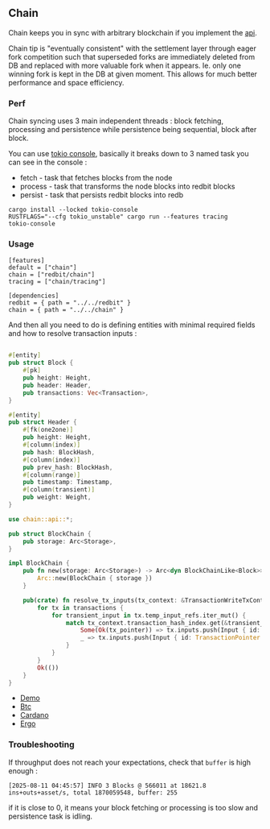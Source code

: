 ## Chain

Chain keeps you in sync with arbitrary blockchain if you implement the [api](src/api.rs).

Chain tip is "eventually consistent" with the settlement layer through eager fork competition such that 
superseded forks are immediately deleted from DB and replaced with more valuable fork when it appears.
Ie. only one winning fork is kept in the DB at given moment. This allows for much better performance and space efficiency.

### Perf 

Chain syncing uses 3 main independent threads : block fetching, processing and persistence while persistence being sequential, block after block.

You can use [tokio console](https://github.com/tokio-rs/console), basically it breaks down to 3 named task you can see in the console :
- fetch - task that fetches blocks from the node
- process - task that transforms the node blocks into redbit blocks
- persist - task that persists redbit blocks into redb

``` 
cargo install --locked tokio-console
RUSTFLAGS="--cfg tokio_unstable" cargo run --features tracing
tokio-console
```

### Usage

```
[features]
default = ["chain"]
chain = ["redbit/chain"]
tracing = ["chain/tracing"]

[dependencies]
redbit = { path = "../../redbit" }
chain = { path = "../../chain" }
```

And then all you need to do is defining entities with minimal required fields and how to resolve transaction inputs : 
```rust

#[entity]
pub struct Block {
    #[pk]
    pub height: Height,
    pub header: Header,
    pub transactions: Vec<Transaction>,
}

#[entity]
pub struct Header {
    #[fk(one2one)]
    pub height: Height,
    #[column(index)]
    pub hash: BlockHash,
    #[column(index)]
    pub prev_hash: BlockHash,
    #[column(range)]
    pub timestamp: Timestamp,
    #[column(transient)]
    pub weight: Weight,
}

use chain::api::*;

pub struct BlockChain {
    pub storage: Arc<Storage>,
}

impl BlockChain {
    pub fn new(storage: Arc<Storage>) -> Arc<dyn BlockChainLike<Block>> {
        Arc::new(BlockChain { storage })
    }

    pub(crate) fn resolve_tx_inputs(tx_context: &TransactionWriteTxContext, transactions: &mut [Transaction]) -> Result<(), ChainError> {
        for tx in transactions {
            for transient_input in tx.temp_input_refs.iter_mut() {
                match tx_context.transaction_hash_index.get(&transient_input.tx_hash)?.next() {
                    Some(Ok(tx_pointer)) => tx.inputs.push(Input { id: TransactionPointer::from_parent(tx_pointer.value(), transient_input.index as u16) }),
                    _ => tx.inputs.push(Input { id: TransactionPointer::from_parent(BlockPointer::from_parent(Height(0), 0), 0) }),
                }
            }
        }
        Ok(())
    }
}
```

- [Demo](../chains/btc)
- [Btc](../chains/btc)
- [Cardano](../chains/cardano)
- [Ergo](../chains/ergo)

### Troubleshooting 

If throughput does not reach your expectations, check that `buffer` is high enough : 
```
[2025-08-11 04:45:57] INFO 3 Blocks @ 566011 at 18621.8 ins+outs+asset/s, total 1870059548, buffer: 255
```

if it is close to 0, it means your block fetching or processing is too slow and persistence task is idling.